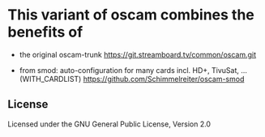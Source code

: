 This variant of oscam combines the benefits of
==============================================
  
- the original oscam-trunk https://git.streamboard.tv/common/oscam.git

- from smod: auto-configuration for many cards incl. HD+, TivuSat, ...  (WITH_CARDLIST)
  https://github.com/Schimmelreiter/oscam-smod

License
-------
Licensed under the GNU General Public License, Version 2.0

